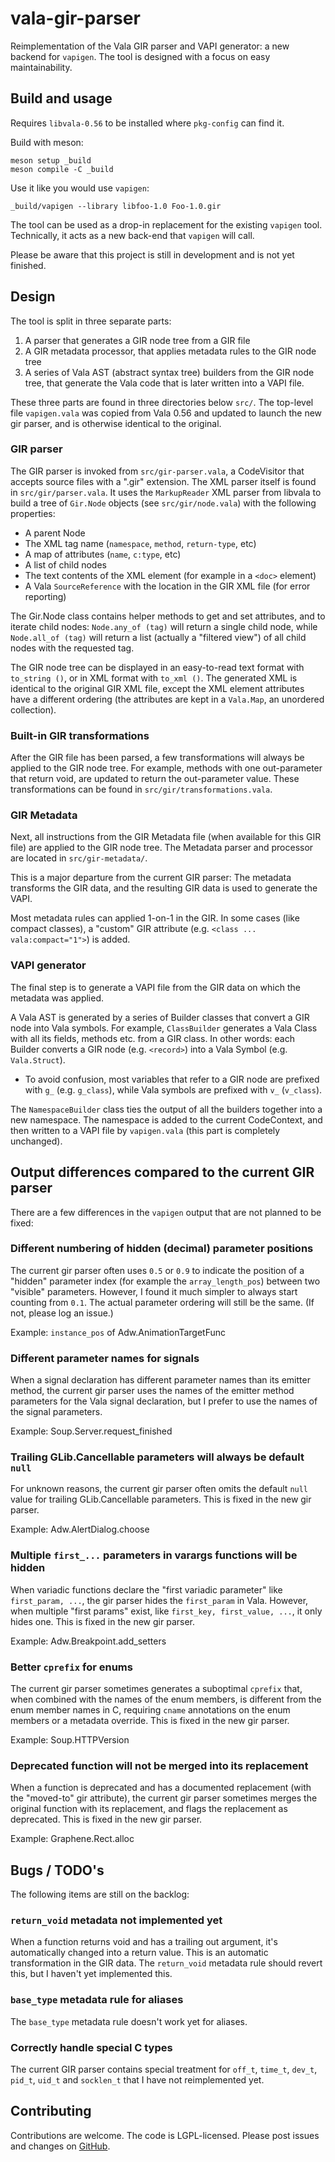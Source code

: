 # vala-gir-parser

Reimplementation of the Vala GIR parser and VAPI generator: a new backend for
`vapigen`. The tool is designed with a focus on easy maintainability.

## Build and usage

Requires `libvala-0.56` to be installed where `pkg-config` can find it.

Build with meson:

```
meson setup _build
meson compile -C _build
```

Use it like you would use `vapigen`:

```
_build/vapigen --library libfoo-1.0 Foo-1.0.gir
```

The tool can be used as a drop-in replacement for the existing `vapigen` tool.
Technically, it acts as a new back-end that `vapigen` will call.

Please be aware that this project is still in development and is not yet
finished.

## Design

The tool is split in three separate parts:

1. A parser that generates a GIR node tree from a GIR file
2. A GIR metadata processor, that applies metadata rules to the GIR node tree
3. A series of Vala AST (abstract syntax tree) builders from the GIR node tree,
   that generate the Vala code that is later written into a VAPI file.

These three parts are found in three directories below `src/`. The top-level
file `vapigen.vala` was copied from Vala 0.56 and updated to launch the new gir
parser, and is otherwise identical to the original.

### GIR parser

The GIR parser is invoked from `src/gir-parser.vala`, a CodeVisitor that
accepts source files with a ".gir" extension. The XML parser itself is found in
`src/gir/parser.vala`. It uses the `MarkupReader` XML parser from libvala to
build a tree of `Gir.Node` objects (see `src/gir/node.vala`) with the following
properties:

- A parent Node
- The XML tag name (`namespace`, `method`, `return-type`, etc)
- A map of attributes (`name`, `c:type`, etc)
- A list of child nodes
- The text contents of the XML element (for example in a `<doc>` element)
- A Vala `SourceReference` with the location in the GIR XML file (for error
  reporting)

The Gir.Node class contains helper methods to get and set attributes, and to
iterate child nodes: `Node.any_of (tag)` will return a single child node, while
`Node.all_of (tag)` will return a list (actually a "filtered view") of all
child nodes with the requested tag.

The GIR node tree can be displayed in an easy-to-read text format with
`to_string ()`, or in XML format with `to_xml ()`. The generated XML is
identical to the original GIR XML file, except the XML element attributes have
a different ordering (the attributes are kept in a `Vala.Map`, an unordered
collection).

### Built-in GIR transformations

After the GIR file has been parsed, a few transformations will always be
applied to the GIR node tree. For example, methods with one out-parameter that
return void, are updated to return the out-parameter value. These
transformations can be found in `src/gir/transformations.vala`.

### GIR Metadata

Next, all instructions from the GIR Metadata file (when available for this GIR
file) are applied to the GIR node tree. The Metadata parser and processor are
located in `src/gir-metadata/`.

This is a major departure from the current GIR parser: The metadata transforms
the GIR data, and the resulting GIR data is used to generate the VAPI.

Most metadata rules can applied 1-on-1 in the GIR. In some cases (like compact
classes), a "custom" GIR attribute (e.g. `<class ... vala:compact="1">`) is
added.

### VAPI generator

The final step is to generate a VAPI file from the GIR data on which the
metadata was applied.

A Vala AST is generated by a series of Builder classes that convert a GIR node
into Vala symbols. For example, `ClassBuilder` generates a Vala Class with all
its fields, methods etc. from a GIR class. In other words: each Builder
converts a GIR node (e.g. `<record>`) into a Vala Symbol (e.g. `Vala.Struct`).

* To avoid confusion, most variables that refer to a GIR node are prefixed with
  `g_` (e.g. `g_class`), while Vala symbols are prefixed with `v_` (`v_class`).

The `NamespaceBuilder` class ties the output of all the builders together into
a new namespace. The namespace is added to the current CodeContext, and then
written to a VAPI file by `vapigen.vala` (this part is completely unchanged).

## Output differences compared to the current GIR parser

There are a few differences in the `vapigen` output that are not planned to be
fixed:

### Different numbering of hidden (decimal) parameter positions
The current gir parser often uses `0.5` or `0.9` to indicate the position of a
"hidden" parameter index (for example the `array_length_pos`) between two
"visible" parameters. However, I found it much simpler to always start counting
from `0.1`. The actual parameter ordering will still be the same. (If not,
please log an issue.)

Example: `instance_pos` of Adw.AnimationTargetFunc

### Different parameter names for signals

When a signal declaration has different parameter names than its emitter
method, the current gir parser uses the names of the emitter method parameters
for the Vala signal declaration, but I prefer to use the names of the signal
parameters.

Example: Soup.Server.request_finished

### Trailing GLib.Cancellable parameters will always be default `null`
For unknown reasons, the current gir parser often omits the default `null`
value for trailing GLib.Cancellable parameters.  This is fixed in the new gir
parser.

Example: Adw.AlertDialog.choose

### Multiple `first_...` parameters in varargs functions will be hidden
When variadic functions declare the "first variadic parameter" like
`first_param, ...`, the gir parser hides the `first_param` in Vala. However,
when multiple "first params" exist, like `first_key, first_value, ...`, it only
hides one. This is fixed in the new gir parser.

Example: Adw.Breakpoint.add_setters

### Better `cprefix` for enums
The current gir parser sometimes generates a suboptimal `cprefix` that, when
combined with the names of the enum members, is different from the enum member
names in C, requiring `cname` annotations on the enum members or a metadata
override. This is fixed in the new gir parser.

Example: Soup.HTTPVersion

### Deprecated function will not be merged into its replacement
When a function is deprecated and has a documented replacement (with the
"moved-to" gir attribute), the current gir parser sometimes merges the original
function with its replacement, and flags the replacement as deprecated. This is
fixed in the new gir parser.

Example: Graphene.Rect.alloc

## Bugs / TODO's

The following items are still on the backlog:

### `return_void` metadata not implemented yet
When a function returns void and has a trailing out argument, it's
automatically changed into a return value. This is an automatic transformation
in the GIR data. The `return_void` metadata rule should revert this, but I
haven't yet implemented this.

### `base_type` metadata rule for aliases
The `base_type` metadata rule doesn't work yet for aliases.

### Correctly handle special C types
The current GIR parser contains special treatment for `off_t`, `time_t`,
`dev_t`, `pid_t`, `uid_t` and `socklen_t` that I have not reimplemented yet.

## Contributing

Contributions are welcome. The code is LGPL-licensed. Please post issues and
changes on [GitHub](https://github.com/jwharm/vala-gir-parser/).
